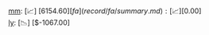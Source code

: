 [mm](record/mm/summary.md): [📈] [$6154.60]  
[fa](record/fa/summary.md): [📈] [$0.00]  
[ly](record/ly/summary.md): [📉] [$-1067.00]  
